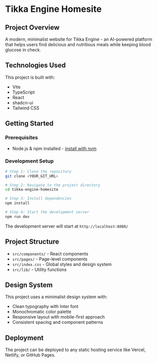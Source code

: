 # Tikka Engine Homesite

## Project Overview

A modern, minimalist website for Tikka Engine - an AI-powered platform that helps users find delicious and nutritious meals while keeping blood glucose in check.

## Technologies Used

This project is built with:

- Vite
- TypeScript
- React
- shadcn-ui
- Tailwind CSS

## Getting Started

### Prerequisites

- Node.js & npm installed - [install with nvm](https://github.com/nvm-sh/nvm#installing-and-updating)

### Development Setup

```sh
# Step 1: Clone the repository
git clone <YOUR_GIT_URL>

# Step 2: Navigate to the project directory
cd tikka-engine-homesite

# Step 3: Install dependencies
npm install

# Step 4: Start the development server
npm run dev
```

The development server will start at `http://localhost:8080/`

## Project Structure

- `src/components/` - React components
- `src/pages/` - Page-level components
- `src/index.css` - Global styles and design system
- `src/lib/` - Utility functions

## Design System

This project uses a minimalist design system with:
- Clean typography with Inter font
- Monochromatic color palette
- Responsive layout with mobile-first approach
- Consistent spacing and component patterns

## Deployment

The project can be deployed to any static hosting service like Vercel, Netlify, or GitHub Pages.
